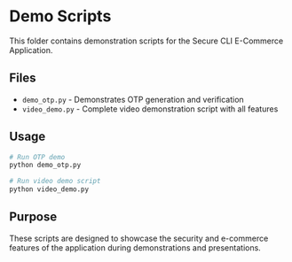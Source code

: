 # Demo Scripts

This folder contains demonstration scripts for the Secure CLI E-Commerce Application.

## Files

- `demo_otp.py` - Demonstrates OTP generation and verification
- `video_demo.py` - Complete video demonstration script with all features

## Usage

```bash
# Run OTP demo
python demo_otp.py

# Run video demo script
python video_demo.py
```

## Purpose

These scripts are designed to showcase the security and e-commerce features of the application during demonstrations and presentations. 